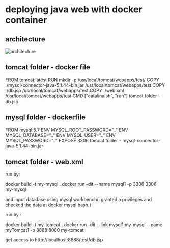 deploying java web with docker container
========================================

## architecture

![architecture](https://i.stack.imgur.com/4Av3X.png)

## tomcat folder - docker file

FROM tomcat:latest
RUN mkdir -p /usr/local/tomcat/webapps/test/
COPY ./mysql-connector-java-5.1.44-bin.jar /usr/local/tomcat/webapps/test
COPY ./db.jsp /usr/local/tomcat/webapps/test 
COPY ./web.xml /usr/local/tomcat/webapps/test
CMD ["catalina.sh", "run"]
tomcat folder - db.jsp

## mysql folder - dockerfile

FROM mysql:5.7
ENV MYSQL_ROOT_PASSWORD=".."
ENV MYSQL_DATABASE=".."
ENV MYSQL_USER=".." 
ENV MYSQL_PASSWORD=".."
EXPOSE 3306
tomcat folder - mysql-connector-java-5.1.44-bin.jar

## tomcat folder - web.xml

<web-app></web-app>

run by: 

docker build -t my-mysql . docker run -dit --name mysql1 -p 3306:3306 my-mysql

and input datadase using mysql workbench(i granted a privileges and checked the data at docker mysql bash.)

run by :

docker build -t my-tomcat .
docker run -dit --link mysql1:my-mysql --name myTomcat1 -p 8888:8080 my-tomcat

get access to http://localhost:8888/test/db.jsp

